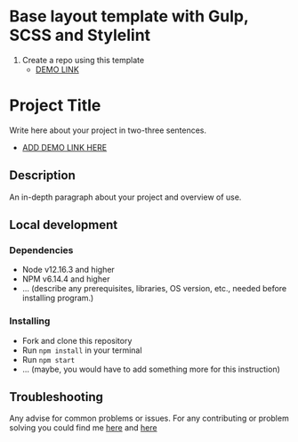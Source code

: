 # Base layout template with Gulp, SCSS and Stylelint
1. Create a repo using this template
    - [DEMO LINK](https://evgen1sider.github.io/<repo_name>/)

# Project Title

Write here about your project in two-three sentences.
- [ADD DEMO LINK HERE](https://evgen1sider.github.io/mayami-landing/)

## Description

An in-depth paragraph about your project and overview of use.

## Local development

### Dependencies
* Node v12.16.3 and higher
* NPM v6.14.4 and higher
* ... (describe any prerequisites, libraries, OS version, etc., needed before installing program.)


### Installing
* Fork and clone this repository
* Run `npm install` in your terminal
* Run `npm start`
* ... (maybe, you would have to add something more for this instruction)

## Troubleshooting

Any advise for common problems or issues.
For any contributing or problem solving you could find me [here]() and [here]()
